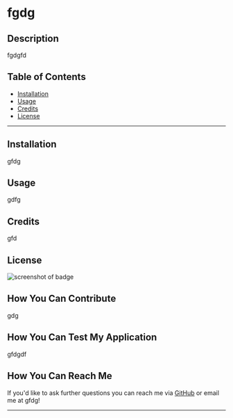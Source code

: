 # fgdg

## Description

fgdgfd

## Table of Contents 

* [Installation](#installation)
* [Usage](#usage)
* [Credits](#credits)
* [License](#license)
___

## Installation 

gfdg

## Usage

gdfg

## Credits

gfd


## License
![screenshot of badge](https://img.shields.io/static/v1?label=license&message=BSD-2-Clause&color=important)

## How You Can Contribute

gdg

## How You Can Test My Application

gfdgdf

## How You Can Reach Me

If you'd like to ask further questions you can reach me via [GitHub](https://github.com/gfdgdf/) or email me at gfdg!
___